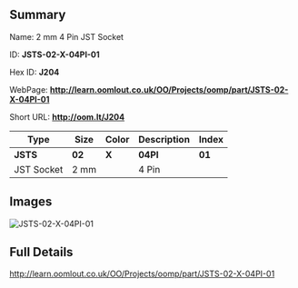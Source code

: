 

## Summary
 
Name: 2 mm 4 Pin JST Socket

ID: __JSTS-02-X-04PI-01__

Hex ID: __J204__

WebPage: __http://learn.oomlout.co.uk/OO/Projects/oomp/part/JSTS-02-X-04PI-01__

Short URL: __http://oom.lt/J204__


| Type   | Size   | Color   | Description   | Index   |    
| ----- | ------   | ------   | -----   | ----   |    
| __JSTS__   					| __02__   					| __X__    						| __04PI__    					| __01__ |    
| JST Socket		| 2 mm	| 		| 4 Pin	| 	|

## Images
![JSTS-02-X-04PI-01](http://oomlout.com/oomp-gen/parts/JSTS-02-X-04PI-01/JSTS-02-X-04PI-01_420.jpg)

## Full Details

 http://learn.oomlout.co.uk/OO/Projects/oomp/part/JSTS-02-X-04PI-01

